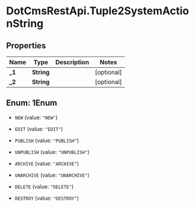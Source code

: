 # DotCmsRestApi.Tuple2SystemActionString

## Properties

Name | Type | Description | Notes
------------ | ------------- | ------------- | -------------
**_1** | **String** |  | [optional] 
**_2** | **String** |  | [optional] 



## Enum: 1Enum


* `NEW` (value: `"NEW"`)

* `EDIT` (value: `"EDIT"`)

* `PUBLISH` (value: `"PUBLISH"`)

* `UNPUBLISH` (value: `"UNPUBLISH"`)

* `ARCHIVE` (value: `"ARCHIVE"`)

* `UNARCHIVE` (value: `"UNARCHIVE"`)

* `DELETE` (value: `"DELETE"`)

* `DESTROY` (value: `"DESTROY"`)




